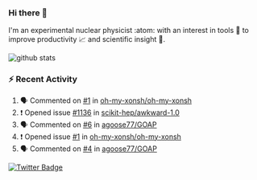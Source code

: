 ### Hi there 👋 

I'm an experimental nuclear physicist :atom: with an interest in tools :wrench: to improve productivity :chart_with_upwards_trend: and scientific insight :telescope:.

![github stats](https://github-readme-stats.vercel.app/api?username=agoose77&show_icons=true&hide_rank=true&hide_title=true&bg_color=30,e76445,904e95&text_color=efe3ec&icon_color=efe3ec)
<!--
**agoose77/agoose77** is a ✨ _special_ ✨ repository because its `README.md` (this file) appears on your GitHub profile.

Here are some ideas to get you started:

- 🔭 I’m currently working on ...
- 🌱 I’m currently learning ...
- 👯 I’m looking to collaborate on ...
- 🤔 I’m looking for help with ...
- 💬 Ask me about ...
- 📫 How to reach me: ...
- 😄 Pronouns: ...
- ⚡ Fun fact: ...
-->

### :zap: Recent Activity
<!--START_SECTION:activity-->
1. 🗣 Commented on [#1](https://github.com/oh-my-xonsh/oh-my-xonsh/issues/1) in [oh-my-xonsh/oh-my-xonsh](https://github.com/oh-my-xonsh/oh-my-xonsh)
2. ❗️ Opened issue [#1136](https://github.com/scikit-hep/awkward-1.0/issues/1136) in [scikit-hep/awkward-1.0](https://github.com/scikit-hep/awkward-1.0)
3. 🗣 Commented on [#6](https://github.com/agoose77/GOAP/issues/6) in [agoose77/GOAP](https://github.com/agoose77/GOAP)
4. ❗️ Opened issue [#1](https://github.com/oh-my-xonsh/oh-my-xonsh/issues/1) in [oh-my-xonsh/oh-my-xonsh](https://github.com/oh-my-xonsh/oh-my-xonsh)
5. 🗣 Commented on [#4](https://github.com/agoose77/GOAP/issues/4) in [agoose77/GOAP](https://github.com/agoose77/GOAP)
<!--END_SECTION:activity-->


[![Twitter Badge](https://img.shields.io/twitter/follow/agoose77?style=flat-square&logo=Twitter&logoColor=white&color=cornflowerblue)](https://twitter.com/agoose77)
